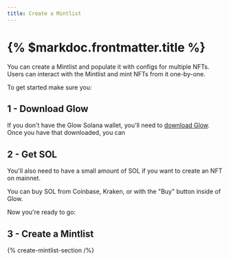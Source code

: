 ```yaml
---
title: Create a Mintlist
---
```


# {% $markdoc.frontmatter.title %}

You can create a Mintlist and populate it with configs for multiple NFTs. Users can interact with the Mintlist and
mint NFTs from it one-by-one.

To get started make sure you:

## 1 - Download Glow

If you don't have the Glow Solana wallet, you'll need to [download Glow](https://glow.app/download). Once you have that downloaded, you can

## 2 - Get SOL

You'll also need to have a small amount of SOL if you want to create an NFT on mainnet.

You can buy SOL from Coinbase, Kraken, or with the "Buy" button inside of Glow.

Now you're ready to go:

## 3 - Create a Mintlist

{% create-mintlist-section /%}



